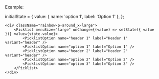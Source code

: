 Example:
  
 initialState = { value: { name: 'option 1', label: 'Option 1' }, };

    <div className="rainbow-p-around_x-large">
        <Picklist menuSize="large" onChange={(value) => setState({ value })} value={state.value}>
            <PicklistOption name="header 1" label="Header 1" variant="header" />
            <PicklistOption name="option 1" label="Option 1" />
            <PicklistOption name="header 2" label="Header 2" variant="header" />
            <PicklistOption name="option 2" label="Option 2" />
            <PicklistOption name="option 3" label="Option 3" />
        </Picklist>
    </div>
